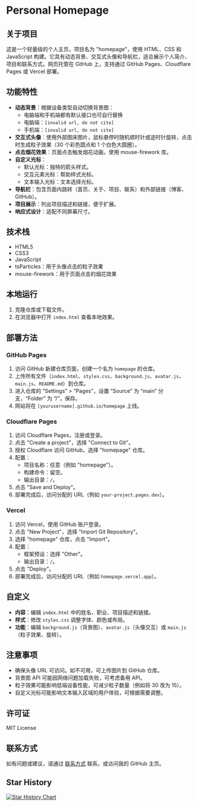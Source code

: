 # Personal Homepage

## 关于项目

这是一个轻量级的个人主页，项目名为 "homepage"，使用 HTML、CSS 和 JavaScript 构建。它具有动态背景、交互式头像和导航栏，适合展示个人简介、项目和联系方式。网页托管在 GitHub 上，支持通过 GitHub Pages、Cloudflare Pages 或 Vercel 部署。

## 功能特性

- **动态背景**：根据设备类型自动切换背景图：
  - 电脑端和手机端都有默认接口也可自行替换
  - 电脑端：`[invalid url, do not cite]`
  - 手机端：`[invalid url, do not cite]`
- **交互式头像**：使用外部图床图片，鼠标悬停时随机顺时针或逆时针旋转，点击时生成粒子效果（30 个彩色圆点和 1 个白色大圆圈）。
- **点击烟花效果**：页面点击触发烟花动画，使用 mouse-firework 库。
- **自定义光标**：
  - 默认光标：独特的箭头样式。
  - 交互元素光标：帮助样式光标。
  - 文本输入光标：文本选择光标。
- **导航栏**：包含页面内跳转（首页、关于、项目、联系）和外部链接（博客、GitHub）。
- **项目展示**：列出项目描述和链接，便于扩展。
- **响应式设计**：适配不同屏幕尺寸。


## 技术栈

- HTML5
- CSS3
- JavaScript
- tsParticles：用于头像点击的粒子效果
- mouse-firework：用于页面点击的烟花效果

## 本地运行

1. 克隆仓库或下载文件。
2. 在浏览器中打开 `index.html` 查看本地效果。

## 部署方法

### GitHub Pages

1. 访问 GitHub 新建仓库页面，创建一个名为 `homepage` 的仓库。
2. 上传所有文件（`index.html`、`styles.css`、`background.js`、`avatar.js`、`main.js`、`README.md`）到仓库。
3. 进入仓库的 “Settings” &gt; “Pages”，设置 “Source” 为 “main” 分支，“Folder” 为 “/”，保存。
4. 网站将在 `[yourusername].github.io/homepage` 上线。

### Cloudflare Pages

1. 访问 Cloudflare Pages，注册或登录。
2. 点击 "Create a project"，选择 "Connect to Git"。
3. 授权 Cloudflare 访问 GitHub，选择 "homepage" 仓库。
4. 配置：
   - 项目名称：任意（例如 "homepage"）。
   - 构建命令：留空。
   - 输出目录：`/`。
5. 点击 "Save and Deploy"。
6. 部署完成后，访问分配的 URL（例如 `your-project.pages.dev`）。

### Vercel

1. 访问 Vercel，使用 GitHub 账户登录。
2. 点击 "New Project"，选择 "Import Git Repository"。
3. 选择 "homepage" 仓库，点击 "Import"。
4. 配置：
   - 框架预设：选择 "Other"。
   - 输出目录：`/`。
5. 点击 "Deploy"。
6. 部署完成后，访问分配的 URL（例如 `homepage.vercel.app`）。

## 自定义

- **内容**：编辑 `index.html` 中的姓名、职业、项目描述和链接。
- **样式**：修改 `styles.css` 调整字体、颜色或布局。
- **功能**：编辑 `background.js`（背景图）、`avatar.js`（头像交互）或 `main.js`（粒子效果、旋转）。

## 注意事项

- 确保头像 URL  可访问。如不可用，可上传图片到 GitHub 仓库。
- 背景图 API 可能因网络问题加载失败，可考虑备用 API。
- 粒子效果可能影响低端设备性能，可减少粒子数量（例如将 30 改为 15）。
- 自定义光标可能影响文本输入区域的用户体验，可根据需要调整。

## 许可证

MIT License

## 联系方式

如有问题或建议，请通过 [联系方式](https://t.me/kkz114514Bot "问题反馈❓") 联系，或访问我的 GitHub 主页。

## Star History

[![Star History Chart](https://api.star-history.com/svg?repos=hhyyx1/homepage&type=Date)](https://www.star-history.com/#hhyyx1/homepage&Date)
